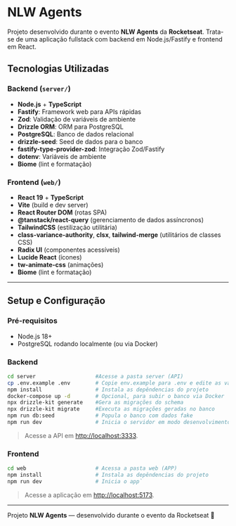 # NLW Agents

Projeto desenvolvido durante o evento **NLW Agents** da **Rocketseat**. Trata-se de uma aplicação fullstack com backend em Node.js/Fastify e frontend em React.

## Tecnologias Utilizadas

### Backend (`server/`)
- **Node.js** + **TypeScript**
- **Fastify**: Framework web para APIs rápidas
- **Zod**: Validação de variáveis de ambiente
- **Drizzle ORM**: ORM para PostgreSQL
- **PostgreSQL**: Banco de dados relacional
- **drizzle-seed**: Seed de dados para o banco
- **fastify-type-provider-zod**: Integração Zod/Fastify
- **dotenv**: Variáveis de ambiente
- **Biome** (lint e formatação)

### Frontend (`web/`)
- **React 19** + **TypeScript**
- **Vite** (build e dev server)
- **React Router DOM** (rotas SPA)
- **@tanstack/react-query** (gerenciamento de dados assíncronos)
- **TailwindCSS** (estilização utilitária)
- **class-variance-authority**, **clsx**, **tailwind-merge** (utilitários de classes CSS)
- **Radix UI** (componentes acessíveis)
- **Lucide React** (ícones)
- **tw-animate-css** (animações)
- **Biome** (lint e formatação)

---

## Setup e Configuração

### Pré-requisitos
- Node.js 18+
- PostgreSQL rodando localmente (ou via Docker)

### Backend

```sh
cd server                   #Acesse a pasta server (API)
cp .env.example .env        # Copie env.example para .env e edite as variáveis conforme necessário
npm install                 # Instala as depêndencias do projeto
docker-compose up -d        # Opcional, para subir o banco via Docker
npx drizzle-kit generate    #Gera as migrações do schema
npx drizzle-kit migrate     #Executa as migrações geradas no banco
npm run db:seed             # Popula o banco com dados fake
npm run dev                 # Inicia o servidor em modo desenvolvimento`
```   
> Acesse a API em [http://localhost:3333](http://localhost:3333).

### Frontend

```sh
cd web                      # Acessa a pasta web (APP)
npm install                 # Instala as depêndencias do projeto
npm run dev                 # Inicia o app`  
```   

> Acesse a aplicação em [http://localhost:5173](http://localhost:5173).

---

Projeto **NLW Agents** — desenvolvido durante o evento da Rocketseat 🚀